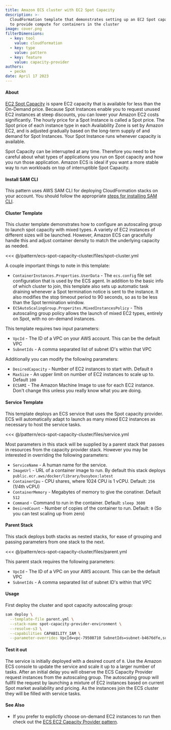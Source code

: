 ```yaml
---
title: Amazon ECS cluster with EC2 Spot Capacity
description: >-
  CloudFormation template that demonstrates setting up an EC2 Spot capacity provider
  to provide compute for containers in the cluster
image: cover.png
filterDimensions:
  - key: tool
    value: cloudformation
  - key: type
    value: pattern
  - key: feature
    value: capacity-provider
authors:
  - peckn
date: April 17 2023
---
```


#### About

[EC2 Spot Capacity](https://docs.aws.amazon.com/AWSEC2/latest/UserGuide/using-spot-instances.html) is spare EC2 capacity that is available for less than the On-Demand price. Because Spot Instances enable you to request unused EC2 instances at steep discounts, you can lower your Amazon EC2 costs significantly. The hourly price for a Spot Instance is called a Spot price. The Spot price of each instance type in each Availability Zone is set by Amazon EC2, and is adjusted gradually based on the long-term supply of and demand for Spot Instances. Your Spot Instance runs whenever capacity is available.

Spot Capacity can be interrupted at any time. Therefore you need to be careful about what types of applications you run on Spot capacity and how you run those application. Amazon ECS is ideal if you want a more stable way to run workloads on top of interruptible Spot Capacity.

#### Install SAM CLI

This pattern uses AWS SAM CLI for deploying CloudFormation stacks on your account.
You should follow the appropriate [steps for installing SAM CLI](https://docs.aws.amazon.com/serverless-application-model/latest/developerguide/install-sam-cli.html).

#### Cluster Template

This cluster template demonstrates how to configure an autoscaling group to launch spot capacity
with mixed types. A variety of EC2 instances of different sizes will be launched.
However, Amazon ECS can gracefully handle this and adjust container density to match
the underlying capacity as needed.

<<< @/pattern/ecs-spot-capacity-cluster/files/spot-cluster.yml

A couple important things to note in this template:

- `ContainerInstances.Properties.UserData` - The `ecs.config` file set configuration that
  is used by the ECS agent. In addition to the basic info of which cluster to join, this template
  also sets up automatic task draining whenever a Spot termination notice is sent to the instance.
  It also modifies the stop timeout period to 90 seconds, so as to be less than the Spot termination window.
- `ECSAutoScalingGroup.Properites.MixedInstancesPolicy` - This autoscaling group policy allows the
  launch of mixed EC2 types, entirely on Spot, with no on-demand instances.

This template requires two input parameters:

- `VpcId` - The ID of a VPC on your AWS account. This can be the default VPC
- `SubnetIds` - A comma separated list of subnet ID's within that VPC

Additionally you can modify the following parameters:

- `DesiredCapacity` - Number of EC2 instances to start with. Default `0`
- `MaxSize` - An upper limit on number of EC2 instances to scale up to. Default `100`
- `ECSAMI` - The Amazon Machine Image to use for each EC2 instance. Don't change this unless you really know what you are doing.

#### Service Template

This template deploys an ECS service that uses the Spot capacity provider. ECS will automatically
adapt to launch as many mixed EC2 instances as necessary to host the service tasks.

<<< @/pattern/ecs-spot-capacity-cluster/files/service.yml

Most parameters in this stack will be supplied by a parent stack that passes in
resources from the capacity provider stack. However you may be interested
in overriding the following parameters:

- `ServiceName` - A human name for the service.
- `ImageUrl` - URL of a container image to run. By default this stack deploys `public.ecr.aws/docker/library/busybox:latest`
- `ContainerCpu` - CPU shares, where 1024 CPU is 1 vCPU. Default: `256` (1/4th vCPU)
- `ContainerMemory` - Megabytes of memory to give the conatiner. Default `512`
- `Command` - Command to run in the container. Default: `sleep 3600`
- `DesiredCount` - Number of copies of the container to run. Default: `0` (So you can test scaling up from zero)

#### Parent Stack

This stack deploys both stacks as nested stacks, for ease of grouping and
passing parameters from one stack to the next.

<<< @/pattern/ecs-spot-capacity-cluster/files/parent.yml

This parent stack requires the following parameters:

- `VpcId` - The ID of a VPC on your AWS account. This can be the default VPC
- `SubnetIds` - A comma separated list of subnet ID's within that VPC

#### Usage

First deploy the cluster and spot capacity autoscaling group:

```sh
sam deploy \
  --template-file parent.yml \
  --stack-name spot-capacity-provider-environment \
  --resolve-s3 \
  --capabilities CAPABILITY_IAM \
  --parameter-overrides VpcId=vpc-79508710 SubnetIds=subnet-b4676dfe,subnet-c71ebfae
```

#### Test it out

The service is initially deployed with a desired count of `0`. Use the Amazon ECS console to update the service and scale it up to a larger number of tasks. After an initial delay you will observe the ECS Capacity Provider request instances from the autoscaling group. The autoscaling group will fullfil the request by launching a mixture of EC2 instances based on current Spot market availability and pricing. As the instances join the ECS cluster they will be filled with service tasks.

#### See Also

- If you prefer to explictly choose on-demand EC2 instances to run then check out the [ECS EC2 Capacity Provider pattern](/ecs-ec2-capacity-provider-scaling).
